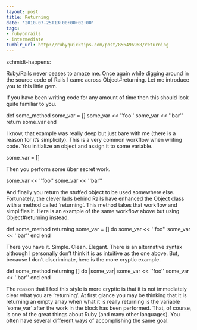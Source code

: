 ```yaml
---
layout: post
title: Returning
date: '2010-07-25T13:00:00+02:00'
tags:
- rubyonrails
- intermediate
tumblr_url: http://rubyquicktips.com/post/856496968/returning
---
```

schmidt-happens:

Ruby/Rails never ceases to amaze me. Once again while digging around in the source code of Rails I came across Object#returning. Let me introduce you to this little gem.

If you have been writing code for any amount of time then this should look quite familiar to you.

def some_method
  some_var = []
  some_var << ''foo''
  some_var << ''bar''
  return some_var
end


I know, that example was really deep but just bare with me (there is a reason for it’s simplicity). This is a very common workflow when writing code. You initialize an object and assign it to some variable.

some_var = []


Then you perform some über secret work.

some_var << ''foo''
some_var << ''bar''


And finally you return the stuffed object to be used somewhere else. Fortunately, the clever lads behind Rails have enhanced the Object class with a method called ‘returning’. This method takes that workflow and simplifies it. Here is an example of the same workflow above but using Object#returning instead.

def some_method
  returning some_var = [] do
    some_var << ''foo''
    some_var << ''bar''
  end
end


There you have it. Simple. Clean. Elegant. There is an alternative syntax although I personally don’t think it is as intuitive as the one above. But, because I don’t discriminate, here is the more cryptic example.

def some_method
  returning [] do |some_var|
    some_var << ''foo''
    some_var << ''bar''
  end
end


The reason that I feel this style is more cryptic is that it is not immediately clear what you are ‘returning’. At first glance you may be thinking that it is returning an empty array when what it is really returning is the variable ‘some_var’ after the work in the block has been performed. That, of course, is one of the great things about Ruby (and many other languages). You often have several different ways of accomplishing the same goal.
